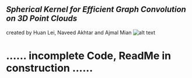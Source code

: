 ## *Spherical Kernel for Efficient Graph Convolution on 3D Point Clouds*
created by Huan Lei, Naveed Akhtar and Ajmal Mian
![alt text](https://github.com/hlei-ziyan/SPH3D-GCN/blob/master/image/intro_arch.png)
# ...... incomplete Code, ReadMe in construction ......
